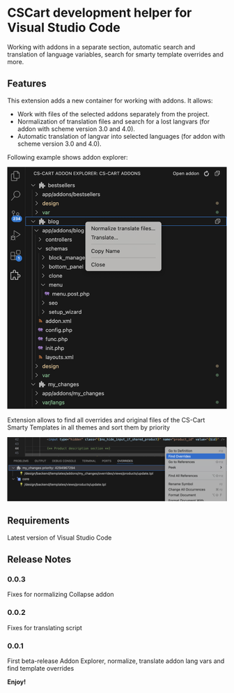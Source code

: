 # CSCart development helper for Visual Studio Code

Working with addons in a separate section, automatic search and translation of language variables, search for smarty template overrides and more.

## Features

This extension adds a new container for working with addons. It allows:

- Work with files of the selected addons separately from the project.
- Normalization of translation files and search for a lost langvars (for addon with scheme version 3.0 and 4.0).
- Automatic translation of langvar into selected languages (for addon with scheme version 3.0 and 4.0).

Following example shows addon explorer:

![Addon Explorer](./images/addon-explorer.png)

Extension allows to find all overrides and original files of the CS-Cart Smarty Templates in all themes and sort them by priority

![Overrides](./images/overrides.png)

## Requirements

Latest version of Visual Studio Code

## Release Notes

### 0.0.3

Fixes for normalizing
Collapse addon

### 0.0.2

Fixes for translating script

### 0.0.1

First beta-release
Addon Explorer, normalize, translate addon lang vars and find template overrides

**Enjoy!**
